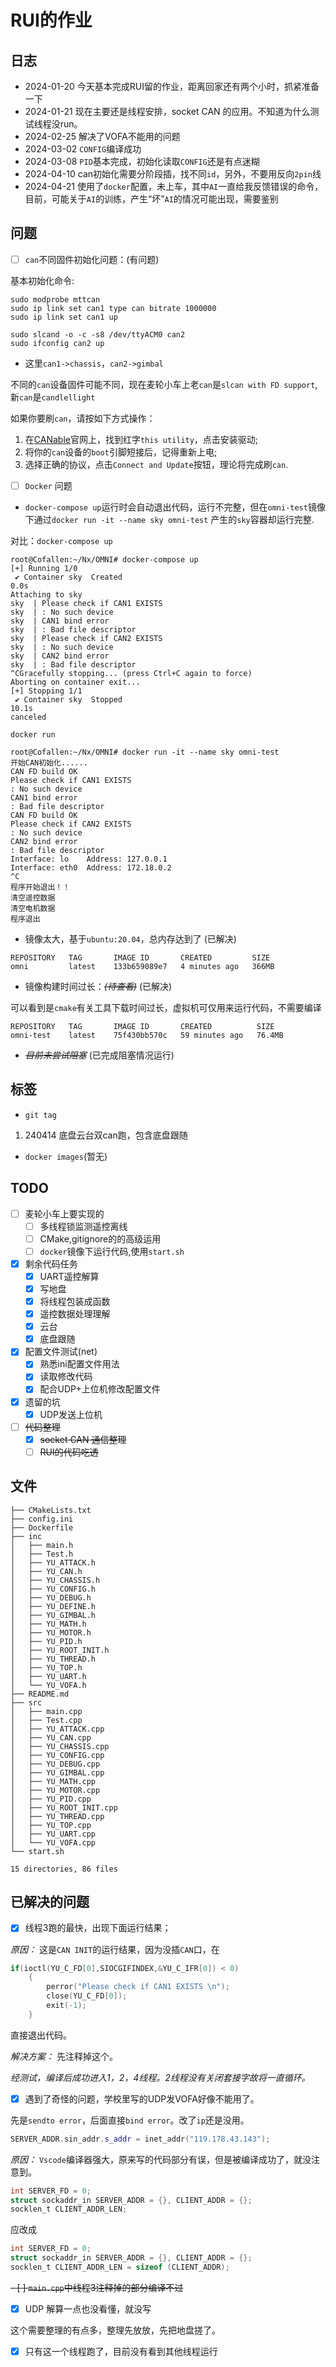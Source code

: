 # RUI的作业

## 日志

* 2024-01-20 今天基本完成RUI留的作业，距离回家还有两个小时，抓紧准备一下
* 2024-01-21 现在主要还是线程安排，socket CAN 的应用。不知道为什么测试线程没run。
* 2024-02-25 解决了VOFA不能用的问题
* 2024-03-02 `CONFIG`编译成功
* 2024-03-08 `PID`基本完成，初始化读取`CONFIG`还是有点迷糊
* 2024-04-10 can初始化需要分阶段插，找不同`id`，另外，不要用反向`2pin`线
* 2024-04-21 使用了`docker`配置，未上车，其中`AI`一直给我反馈错误的命令，目前，可能关于`AI`的训练，产生“坏”`AI`的情况可能出现，需要鉴别

## 问题

- [ ] `can`不同固件初始化问题：(有问题)

基本初始化命令:

```shell
sudo modprobe mttcan 
sudo ip link set can1 type can bitrate 1000000
sudo ip link set can1 up

sudo slcand -o -c -s8 /dev/ttyACM0 can2
sudo ifconfig can2 up
```
* 这里`can1->chassis`，`can2->gimbal`

不同的`can`设备固件可能不同，现在麦轮小车上老`can`是`slcan with FD support`,新`can`是`candlellight`

如果你要刷`can`，请按如下方式操作：
1. 在[CANable](https://canable.io/updater/canable2.html)官网上，找到红字`this utility`，点击安装驱动;
2. 将你的`can`设备的`boot`引脚短接后，记得重新上电;
3. 选择正确的协议，点击`Connect and Update`按钮，理论将完成刷`can`.

- [ ] `Docker` 问题

* `docker-compose up`运行时会自动退出代码，运行不完整，但在`omni-test`镜像下通过`docker run -it --name sky omni-test`
产生的`sky`容器却运行完整.

对比：`docker-compose up`

```shell
root@Cofallen:~/Nx/OMNI# docker-compose up
[+] Running 1/0
 ✔ Container sky  Created                                                                                          0.0s
Attaching to sky
sky  | Please check if CAN1 EXISTS
sky  | : No such device
sky  | CAN1 bind error
sky  | : Bad file descriptor
sky  | Please check if CAN2 EXISTS
sky  | : No such device
sky  | CAN2 bind error
sky  | : Bad file descriptor
^CGracefully stopping... (press Ctrl+C again to force)
Aborting on container exit...
[+] Stopping 1/1
 ✔ Container sky  Stopped                                                                                         10.1s
canceled
```

`docker run`

```shell
root@Cofallen:~/Nx/OMNI# docker run -it --name sky omni-test
开始CAN初始化......
CAN FD build OK
Please check if CAN1 EXISTS
: No such device
CAN1 bind error
: Bad file descriptor
CAN FD build OK
Please check if CAN2 EXISTS
: No such device
CAN2 bind error
: Bad file descriptor
Interface: lo    Address: 127.0.0.1
Interface: eth0  Address: 172.18.0.2
^C
程序开始退出！！
清空遥控数据
清空电机数据
程序退出
```

* 镜像太大，基于`ubuntu:20.04`，总内存达到了 (已解决)

```shell
REPOSITORY   TAG       IMAGE ID       CREATED         SIZE
omni         latest    133b659089e7   4 minutes ago   366MB
```

* 镜像构建时间过长：~~*(待查看)*~~ (已解决)

可以看到是`cmake`有关工具下载时间过长，虚拟机可仅用来运行代码，不需要编译

```shell
REPOSITORY   TAG       IMAGE ID       CREATED          SIZE
omni-test    latest    75f430bb570c   59 minutes ago   76.4MB
```

* ~~*目前未尝试阻塞*~~ (已完成阻塞情况运行)


## 标签

* `git tag`

1. 240414 底盘云台双can跑，包含底盘跟随

* `docker images`(暂无)


## TODO
- [ ] 麦轮小车上要实现的
  - [ ] 多线程锁监测遥控离线
  - [ ] CMake,gitignore的的高级运用
  - [ ] `docker`镜像下运行代码,使用`start.sh`
- [x] 剩余代码任务
  - [x] UART遥控解算
  - [x] 写地盘
  - [x] 将线程包装成函数
  - [x] 遥控数据处理理解
  - [x] 云台
  - [x] 底盘跟随
- [x] 配置文件测试(net)
  - [x] 熟悉ini配置文件用法
  - [x] 读取修改代码
  - [x] 配合UDP+上位机修改配置文件
- [x] 遗留的坑
  - [x] UDP发送上位机
- [ ] ~~代码整理~~
  - [x] ~~socket CAN 通信整理~~
  - [ ] ~~RUI的代码吃透~~

## 文件

```
├── CMakeLists.txt
├── config.ini
├── Dockerfile
├── inc
│   ├── main.h
│   ├── Test.h
│   ├── YU_ATTACK.h
│   ├── YU_CAN.h
│   ├── YU_CHASSIS.h
│   ├── YU_CONFIG.h
│   ├── YU_DEBUG.h
│   ├── YU_DEFINE.h
│   ├── YU_GIMBAL.h
│   ├── YU_MATH.h
│   ├── YU_MOTOR.h
│   ├── YU_PID.h
│   ├── YU_ROOT_INIT.h
│   ├── YU_THREAD.h
│   ├── YU_TOP.h
│   ├── YU_UART.h
│   └── YU_VOFA.h
├── README.md
├── src
│   ├── main.cpp
│   ├── Test.cpp
│   ├── YU_ATTACK.cpp
│   ├── YU_CAN.cpp
│   ├── YU_CHASSIS.cpp
│   ├── YU_CONFIG.cpp
│   ├── YU_DEBUG.cpp
│   ├── YU_GIMBAL.cpp
│   ├── YU_MATH.cpp
│   ├── YU_MOTOR.cpp
│   ├── YU_PID.cpp
│   ├── YU_ROOT_INIT.cpp
│   ├── YU_THREAD.cpp
│   ├── YU_TOP.cpp
│   ├── YU_UART.cpp
│   └── YU_VOFA.cpp
└── start.sh

15 directories, 86 files

```

## 已解决的问题

- [x] 线程3跑的最快，出现下面运行结果；

*原因：* 这是`CAN INIT`的运行结果，因为没插`CAN`口，在

```c++
if(ioctl(YU_C_FD[0],SIOCGIFINDEX,&YU_C_IFR[0]) < 0)
    {
        perror("Please check if CAN1 EXISTS \n");
        close(YU_C_FD[0]);
        exit(-1);
    }
```

直接退出代码。

*解决方案：* 先注释掉这个。

*经测试，编译后成功进入1，2，4线程。2线程没有关闭套接字故将一直循环。*

- [x] 遇到了奇怪的问题，学校里写的UDP发VOFA好像不能用了。

先是`sendto error`，后面直接`bind error`。改了`ip`还是没用。

```c++
SERVER_ADDR.sin_addr.s_addr = inet_addr("119.178.43.143");
```

*原因：* `Vscode`编译器强大，原来写的代码部分有误，但是被编译成功了，就没注意到。

```c
int SERVER_FD = 0;
struct sockaddr_in SERVER_ADDR = {}, CLIENT_ADDR = {};
socklen_t CLIENT_ADDR_LEN;
```
应改成
```c
int SERVER_FD = 0;
struct sockaddr_in SERVER_ADDR = {}, CLIENT_ADDR = {};
socklen_t CLIENT_ADDR_LEN = sizeof (CLIENT_ADDR);
```

~~- [ ] `main.cpp`中线程3注释掉的部分编译不过~~
- [x] UDP 解算一点也没看懂，就没写

这个需要整理的有点多，整理先放放，先把地盘搓了。

- [x] 只有这一个线程跑了，目前没有看到其他线程运行
